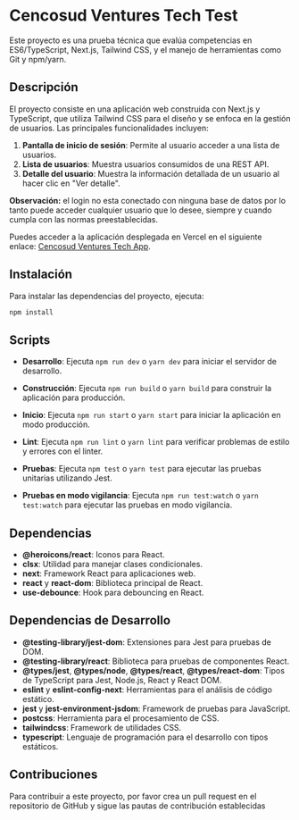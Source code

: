 # Cencosud Ventures Tech Test

Este proyecto es una prueba técnica que evalúa competencias en ES6/TypeScript, Next.js, Tailwind CSS, y el manejo de herramientas como Git y npm/yarn.

## Descripción

El proyecto consiste en una aplicación web construida con Next.js y TypeScript, que utiliza Tailwind CSS para el diseño y se enfoca en la gestión de usuarios. Las principales funcionalidades incluyen:

1. **Pantalla de inicio de sesión**: Permite al usuario acceder a una lista de usuarios.
2. **Lista de usuarios**: Muestra usuarios consumidos de una REST API.
3. **Detalle del usuario**: Muestra la información detallada de un usuario al hacer clic en "Ver detalle".

**Observación:** el login no esta conectado con ninguna base de datos por lo tanto puede acceder cualquier usuario que lo desee, siempre y cuando cumpla con las normas preestablecidas.

Puedes acceder a la aplicación desplegada en Vercel en el siguiente enlace: [Cencosud Ventures Tech App](https://cencosud-ventures-tech.vercel.app/).

## Instalación

Para instalar las dependencias del proyecto, ejecuta:

```bash
npm install
```

## Scripts

- **Desarrollo**: Ejecuta `npm run dev` o `yarn dev` para iniciar el servidor de desarrollo.

- **Construcción**: Ejecuta `npm run build` o `yarn build` para construir la aplicación para producción.

- **Inicio**: Ejecuta `npm run start` o `yarn start` para iniciar la aplicación en modo producción.

- **Lint**: Ejecuta `npm run lint` o `yarn lint` para verificar problemas de estilo y errores con el linter.

- **Pruebas**: Ejecuta `npm test` o `yarn test` para ejecutar las pruebas unitarias utilizando Jest.

- **Pruebas en modo vigilancia**: Ejecuta `npm run test:watch` o `yarn test:watch` para ejecutar las pruebas en modo vigilancia.

## Dependencias

- **@heroicons/react**: Iconos para React.
- **clsx**: Utilidad para manejar clases condicionales.
- **next**: Framework React para aplicaciones web.
- **react** y **react-dom**: Biblioteca principal de React.
- **use-debounce**: Hook para debouncing en React.

## Dependencias de Desarrollo

- **@testing-library/jest-dom**: Extensiones para Jest para pruebas de DOM.
- **@testing-library/react**: Biblioteca para pruebas de componentes React.
- **@types/jest**, **@types/node**, **@types/react**, **@types/react-dom**: Tipos de TypeScript para Jest, Node.js, React y React DOM.
- **eslint** y **eslint-config-next**: Herramientas para el análisis de código estático.
- **jest** y **jest-environment-jsdom**: Framework de pruebas para JavaScript.
- **postcss**: Herramienta para el procesamiento de CSS.
- **tailwindcss**: Framework de utilidades CSS.
- **typescript**: Lenguaje de programación para el desarrollo con tipos estáticos.

## Contribuciones

Para contribuir a este proyecto, por favor crea un pull request en el repositorio de GitHub y sigue las pautas de contribución establecidas
